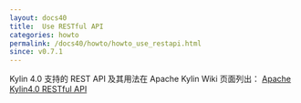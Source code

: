 ```yaml
---
layout: docs40
title:  Use RESTful API
categories: howto
permalink: /docs40/howto/howto_use_restapi.html
since: v0.7.1
---
```


Kylin 4.0 支持的 REST API 及其用法在 Apache Kylin Wiki 页面列出：
[Apache Kylin4.0 RESTful API](https://cwiki.apache.org/confluence/display/KYLIN/REST+API)